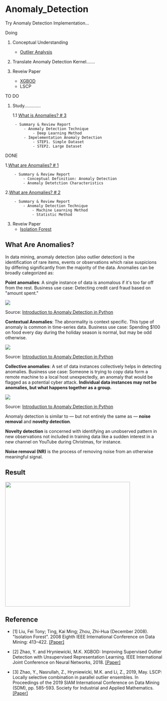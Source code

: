 # Anomaly_Detection
Try Anomaly Detection Implementation...

Doing 

1. Conceptual Understanding
    - [Outlier Analysis](https://www.springer.com/gp/book/9781461463955)

2. Translate Anomaly Detection Kernel.......

3. Reveiw Paper
    - [XGBOD](https://www.notion.so/Anomaly-Detection-Introduction-bdbb2768f1fd4b54be1eb309311c1f24)
    - LSCP

TO DO

1. Study.............

    1.1 [What is Anomalies? # 3](https://www.notion.so/3-1d177d5f2098402297c1b870e50f8811)
    
        - Summary & Review Report
            - Anomaly Detection Technique
                - Deep Learning Method
            - Impelementation Anomaly Detection
                - STEP1. Simple Dataset
                - STEP2. Large Dataset
                           
DONE

1.[What are Anomalies? # 1](https://www.notion.so/1-b978df92c1b34e768a3cb60d7bc2c7a4)
        
        - Summary & Review Report
            - Conceptual Definition: Anomaly Detection
            - Anomaly Detetction Characteristics

2.[What are Anomalies? # 2](https://www.notion.so/2-d5b7ec15a01846ebab2e88bebd7638ae)

        
        - Summary & Review Report
            - Anomaly Detection Technique
                - Machine Learning Method
                - Statistic Method
                
3. Reveiw Paper
    - [Isolation Forest](https://www.notion.so/What-is-Isolation-Forest-f6e88cf0ea4a4e38b0775eb575be091e)

## What Are Anomalies?

In data mining, anomaly detection (also outlier detection) is the identification of rare items, events or observations which raise suspicions by differing significantly from the majority of the data. Anomalies can be broadly categorized as:

<b>Point anomalies</b>: A single instance of data is anomalous if it's too far off from the rest. Business use case: Detecting credit card fraud based on "amount spent."

<img src="https://paper-attachments.dropbox.com/s_1185AEC62427E23657579AF288686866FF5B3F65A0E36E86D1A293C6B0CCF4B4_1553405161903_sqDCqTEGAmcjqerU4VmkGaw.png">

Source: [Introduction to Anomaly Detection in Python](https://blog.floydhub.com/introduction-to-anomaly-detection-in-python/)

<b>Contextual Anomalies</b>: The abnormality is context specific. This type of anomaly is common in time-series data. Business use case: Spending $100 on food every day during the holiday season is normal, but may be odd otherwise.

<img src="https://paper-attachments.dropbox.com/s_1185AEC62427E23657579AF288686866FF5B3F65A0E36E86D1A293C6B0CCF4B4_1554118214508_outliers4-2.png">

Source: [Introduction to Anomaly Detection in Python](https://blog.floydhub.com/introduction-to-anomaly-detection-in-python/)

<b>Collective anomalies</b>: A set of data instances collectively helps in detecting anomalies. Business use case: Someone is trying to copy data form a remote machine to a local host unexpectedly, an anomaly that would be flagged as a potential cyber attack. <b>Individual data instances may not be anomalies, but what happens together as a group.</b>

<img src="https://paper-attachments.dropbox.com/s_1185AEC62427E23657579AF288686866FF5B3F65A0E36E86D1A293C6B0CCF4B4_1553680157064_image.png">

Source: [Introduction to Anomaly Detection in Python](https://blog.floydhub.com/introduction-to-anomaly-detection-in-python/)

Anomaly detection is similar to — but not entirely the same as — <b>noise removal</b> and <b>novelty detection</b>.

<b>Novelty detection</b> is concerned with identifying an unobserved pattern in new observations not included in training data like a sudden interest in a new channel on YouTube during Christmas, for instance.

<b>Noise removal (NR)</b> is the process of removing noise from an otherwise meaningful signal.

## Result
<img src="https://github.com/SSANGMAN/Anomaly_Detection/blob/master/image/comparison.png?raw=true" width = "400">

## Reference

- [1] Liu, Fei Tony; Ting, Kai Ming; Zhou, Zhi-Hua (December 2008). "Isolation Forest". 2008 Eighth IEEE International Conference on Data Mining: 413–422. [[Paper]](https://cs.nju.edu.cn/zhouzh/zhouzh.files/publication/icdm08b.pdf?q=isolation-forest)

- [2] Zhao, Y. and Hryniewicki, M.K. XGBOD: Improving Supervised Outlier Detection with Unsupervised Representation Learning. IEEE International Joint Conference on Neural Networks, 2018. [[Paper]](https://arxiv.org/abs/1912.00290)

- [3] Zhao, Y., Nasrullah, Z., Hryniewicki, M.K. and Li, Z., 2019, May. LSCP: Locally selective combination in parallel outlier ensembles. In Proceedings of the 2019 SIAM International Conference on Data Mining (SDM), pp. 585-593. Society for Industrial and Applied Mathematics.[[Paper]](https://www.researchgate.net/publication/329413676_LSCP_Locally_Selective_Combination_in_Parallel_Outlier_Ensembles)
